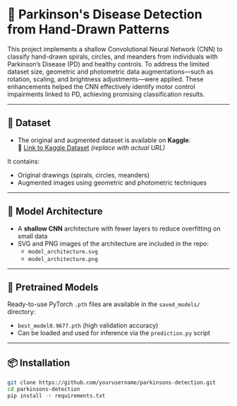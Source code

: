 # 🧠 Parkinson's Disease Detection from Hand-Drawn Patterns

This project implements a shallow Convolutional Neural Network (CNN) to classify hand-drawn spirals, circles, and meanders from individuals with Parkinson’s Disease (PD) and healthy controls. To address the limited dataset size, geometric and photometric data augmentations—such as rotation, scaling, and brightness adjustments—were applied. These enhancements helped the CNN effectively identify motor control impairments linked to PD, achieving promising classification results.

---

## 📁 Dataset

- The original and augmented dataset is available on **Kaggle**:  
  🔗 [Link to Kaggle Dataset](#) *(replace with actual URL)*

It contains:
- Original drawings (spirals, circles, meanders)
- Augmented images using geometric and photometric techniques

---

## 🧐 Model Architecture

- A **shallow CNN** architecture with fewer layers to reduce overfitting on small data
- SVG and PNG images of the architecture are included in the repo:
  - `model_architecture.svg`
  - `model_architecture.png`

---

## 🧪 Pretrained Models

Ready-to-use PyTorch `.pth` files are available in the `saved_models/` directory:
- `best_model0.9677.pth` (high validation accuracy)
- Can be loaded and used for inference via the `prediction.py` script

---

## 📦 Installation

```bash
git clone https://github.com/yourusername/parkinsons-detection.git
cd parkinsons-detection
pip install -r requirements.txt
